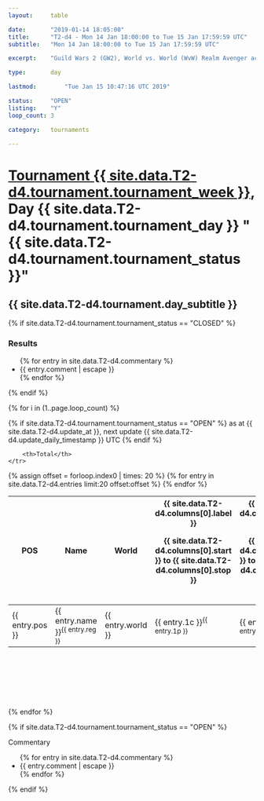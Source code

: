 ```yaml
---
layout: 	table

date: 		"2019-01-14 18:05:00"
title: 		"T2-d4 - Mon 14 Jan 18:00:00 to Tue 15 Jan 17:59:59 UTC"
subtitle: 	"Mon 14 Jan 18:00:00 to Tue 15 Jan 17:59:59 UTC"

excerpt:    "Guild Wars 2 (GW2), World vs. World (WvW) Realm Avenger achivement Tournament. \"Every Kill Counts\""

type:       day

lastmod: 		"Tue Jan 15 10:47:16 UTC 2019"

status:     "OPEN"
listing:    "Y"
loop_count: 3

category: 	tournaments

---
```

<div class="table_header">
    <h1><a href="{{ site.data.T2-d4.tournament.week_url }}">Tournament {{ site.data.T2-d4.tournament.tournament_week }}</a>, Day {{ site.data.T2-d4.tournament.tournament_day }} "{{ site.data.T2-d4.tournament.tournament_status }}"</h1>
    <h2>{{ site.data.T2-d4.tournament.day_subtitle }}</h2> 
</div>

{% if site.data.T2-d4.tournament.tournament_status == "CLOSED" %} 
<div class="commentary">
  <h3>Results</h3>
  <ul>
    {% for entry in site.data.T2-d4.commentary %}
    <li class="commentary_list">{{ entry.comment | escape }}</li>
    {% endfor %}
  </ul>
</div>
{% endif %}


{% for i in (1..page.loop_count) %}

{% if site.data.T2-d4.tournament.tournament_status == "OPEN" %} 
<span class="table_nextupdate">as at {{ site.data.T2-d4.update_at }}, next update {{ site.data.T2-d4.update_daily_timestamp }} UTC</span> 
{% endif %}

<table class="day_table">
  <colgroup>
    <col style="width:18px">
    <col style="width:55px">
    <col style="width:55px">
    <col style="width:12px">
    <col style="width:12px">
    <col style="width:12px">
    <col style="width:12px">
    <col style="width:12px">
    <col style="width:12px">
    <col style="width:12px">
    <col style="width:12px">
    <col style="width:12px">
    <col style="width:12px">
    <col style="width:12px">
    <col style="width:12px">
    <col style="width:12px">
    <col style="width:12px">
    <col style="width:12px">
    <col style="width:12px">
    <col style="width:12px">
    <col style="width:12px">
    <col style="width:12px">
    <col style="width:12px">
    <col style="width:12px">
    <col style="width:12px">
    <col style="width:12px">
    <col style="width:12px">
    <col style="width:18px">
  </colgroup>  
  <thead>
    <tr>
        <th>POS</th>
        <th class="AlignLeft">Name</th>
        <th class="AlignLeft">World</th>

<th><div class="label">{{ site.data.T2-d4.columns[0].label }}<p class="onhover">{{ site.data.T2-d4.columns[0].start }} to {{ site.data.T2-d4.columns[0].stop }}</p></div>​</th>
<th><div class="label">{{ site.data.T2-d4.columns[1].label }}<p class="onhover">{{ site.data.T2-d4.columns[1].start }} to {{ site.data.T2-d4.columns[1].stop }}</p></div>​</th>
<th><div class="label">{{ site.data.T2-d4.columns[2].label }}<p class="onhover">{{ site.data.T2-d4.columns[2].start }} to {{ site.data.T2-d4.columns[2].stop }}</p></div>​</th>
<th><div class="label">{{ site.data.T2-d4.columns[3].label }}<p class="onhover">{{ site.data.T2-d4.columns[3].start }} to {{ site.data.T2-d4.columns[3].stop }}</p></div>​</th>
<th><div class="label">{{ site.data.T2-d4.columns[4].label }}<p class="onhover">{{ site.data.T2-d4.columns[4].start }} to {{ site.data.T2-d4.columns[4].stop }}</p></div>​</th>
<th><div class="label">{{ site.data.T2-d4.columns[5].label }}<p class="onhover">{{ site.data.T2-d4.columns[5].start }} to {{ site.data.T2-d4.columns[5].stop }}</p></div>​</th>
<th><div class="label">{{ site.data.T2-d4.columns[6].label }}<p class="onhover">{{ site.data.T2-d4.columns[6].start }} to {{ site.data.T2-d4.columns[6].stop }}</p></div>​</th>
<th><div class="label">{{ site.data.T2-d4.columns[7].label }}<p class="onhover">{{ site.data.T2-d4.columns[7].start }} to {{ site.data.T2-d4.columns[7].stop }}</p></div>​</th>
<th><div class="label">{{ site.data.T2-d4.columns[8].label }}<p class="onhover">{{ site.data.T2-d4.columns[8].start }} to {{ site.data.T2-d4.columns[8].stop }}</p></div>​</th>
<th><div class="label">{{ site.data.T2-d4.columns[9].label }}<p class="onhover">{{ site.data.T2-d4.columns[9].start }} to {{ site.data.T2-d4.columns[9].stop }}</p></div>​</th>
<th><div class="label">{{ site.data.T2-d4.columns[10].label }}<p class="onhover">{{ site.data.T2-d4.columns[10].start }} to {{ site.data.T2-d4.columns[10].stop }}</p></div>​</th>

<th><div class="label">{{ site.data.T2-d4.columns[11].label }}<p class="onhover">{{ site.data.T2-d4.columns[11].start }} to {{ site.data.T2-d4.columns[11].stop }}</p></div>​</th>
<th><div class="label">{{ site.data.T2-d4.columns[12].label }}<p class="onhover">{{ site.data.T2-d4.columns[12].start }} to {{ site.data.T2-d4.columns[12].stop }}</p></div>​</th>
<th><div class="label">{{ site.data.T2-d4.columns[13].label }}<p class="onhover">{{ site.data.T2-d4.columns[13].start }} to {{ site.data.T2-d4.columns[13].stop }}</p></div>​</th>
<th><div class="label">{{ site.data.T2-d4.columns[14].label }}<p class="onhover">{{ site.data.T2-d4.columns[14].start }} to {{ site.data.T2-d4.columns[14].stop }}</p></div>​</th>
<th><div class="label">{{ site.data.T2-d4.columns[15].label }}<p class="onhover">{{ site.data.T2-d4.columns[15].start }} to {{ site.data.T2-d4.columns[15].stop }}</p></div>​</th>
<th><div class="label">{{ site.data.T2-d4.columns[16].label }}<p class="onhover">{{ site.data.T2-d4.columns[16].start }} to {{ site.data.T2-d4.columns[16].stop }}</p></div>​</th>
<th><div class="label">{{ site.data.T2-d4.columns[17].label }}<p class="onhover">{{ site.data.T2-d4.columns[17].start }} to {{ site.data.T2-d4.columns[17].stop }}</p></div>​</th>
<th><div class="label">{{ site.data.T2-d4.columns[18].label }}<p class="onhover">{{ site.data.T2-d4.columns[18].start }} to {{ site.data.T2-d4.columns[18].stop }}</p></div>​</th>
<th><div class="label">{{ site.data.T2-d4.columns[19].label }}<p class="onhover">{{ site.data.T2-d4.columns[19].start }} to {{ site.data.T2-d4.columns[19].stop }}</p></div>​</th>
<th><div class="label">{{ site.data.T2-d4.columns[20].label }}<p class="onhover">{{ site.data.T2-d4.columns[20].start }} to {{ site.data.T2-d4.columns[20].stop }}</p></div>​</th>

<th><div class="label">{{ site.data.T2-d4.columns[21].label }}<p class="onhover">{{ site.data.T2-d4.columns[21].start }} to {{ site.data.T2-d4.columns[21].stop }}</p></div>​</th>
<th><div class="label">{{ site.data.T2-d4.columns[22].label }}<p class="onhover">{{ site.data.T2-d4.columns[22].start }} to {{ site.data.T2-d4.columns[22].stop }}</p></div>​</th>
<th><div class="label">{{ site.data.T2-d4.columns[23].label }}<p class="onhover">{{ site.data.T2-d4.columns[23].start }} to {{ site.data.T2-d4.columns[23].stop }}</p></div>​</th>

        <th>Total</th>
    </tr>
  </thead>
  {% assign offset = forloop.index0 | times: 20 %}
<tbody>
{% for entry in site.data.T2-d4.entries limit:20 offset:offset %}
  <tr>
    <td class="pl{{ entry.pos }}">{{ entry.pos }}</td>
    <td class="AlignLeft">{{ entry.name }}<sup>{{ entry.reg }}</sup></td>
    <td class="AlignLeft">{{ entry.world }}</td>
    <td class="pl{{ entry.1p }}">{{ entry.1c }}<sup>{{ entry.1p }}</sup></td>
    <td class="pl{{ entry.2p }}">{{ entry.2c }}<sup>{{ entry.2p }}</sup></td>
    <td class="pl{{ entry.3p }}">{{ entry.3c }}<sup>{{ entry.3p }}</sup></td>
    <td class="pl{{ entry.4p }}">{{ entry.4c }}<sup>{{ entry.4p }}</sup></td>
    <td class="pl{{ entry.5p }}">{{ entry.5c }}<sup>{{ entry.5p }}</sup></td>
    <td class="pl{{ entry.6p }}">{{ entry.6c }}<sup>{{ entry.6p }}</sup></td>
    <td class="pl{{ entry.7p }}">{{ entry.7c }}<sup>{{ entry.7p }}</sup></td>
    <td class="pl{{ entry.8p }}">{{ entry.8c }}<sup>{{ entry.8p }}</sup></td>
    <td class="pl{{ entry.9p }}">{{ entry.9c }}<sup>{{ entry.9p }}</sup></td>
    <td class="pl{{ entry.10p }}">{{ entry.10c }}<sup>{{ entry.10p }}</sup></td>
    <td class="pl{{ entry.11p }}">{{ entry.11c }}<sup>{{ entry.11p }}</sup></td>
    <td class="pl{{ entry.12p }}">{{ entry.12c }}<sup>{{ entry.12p }}</sup></td>
    <td class="pl{{ entry.13p }}">{{ entry.13c }}<sup>{{ entry.13p }}</sup></td>
    <td class="pl{{ entry.14p }}">{{ entry.14c }}<sup>{{ entry.14p }}</sup></td>
    <td class="pl{{ entry.15p }}">{{ entry.15c }}<sup>{{ entry.15p }}</sup></td>
    <td class="pl{{ entry.16p }}">{{ entry.16c }}<sup>{{ entry.16p }}</sup></td>
    <td class="pl{{ entry.17p }}">{{ entry.17c }}<sup>{{ entry.17p }}</sup></td>
    <td class="pl{{ entry.18p }}">{{ entry.18c }}<sup>{{ entry.18p }}</sup></td>
    <td class="pl{{ entry.19p }}">{{ entry.19c }}<sup>{{ entry.19p }}</sup></td>
    <td class="pl{{ entry.20p }}">{{ entry.20c }}<sup>{{ entry.20p }}</sup></td>
    <td class="pl{{ entry.21p }}">{{ entry.21c }}<sup>{{ entry.21p }}</sup></td>
    <td class="pl{{ entry.22p }}">{{ entry.22c }}<sup>{{ entry.22p }}</sup></td>
    <td class="pl{{ entry.23p }}">{{ entry.23c }}<sup>{{ entry.23p }}</sup></td>
    <td class="pl{{ entry.24p }}">{{ entry.24c }}<sup>{{ entry.24p }}</sup></td>
    <td>{{ entry.total }}</td>
  </tr>
{% endfor %}  
</tbody>
</table>
<div class="leaderboard">
  <script async src="//pagead2.googlesyndication.com/pagead/js/adsbygoogle.js"></script>
  <!-- 728x90 -->
  <ins class="adsbygoogle"
       style="display:inline-block;width:728px;height:90px"
       data-ad-client="ca-pub-3274917281288240"
       data-ad-slot="3870538733"></ins>
  <script>
  (adsbygoogle = window.adsbygoogle || []).push({});
  </script>    
</div>
<br />
{% endfor %}

{% if site.data.T2-d4.tournament.tournament_status == "OPEN" %} 
<div class="commentary">
  <span class="commentary_title">Commentary</span>
  <ul>
    {% for entry in site.data.T2-d4.commentary %}
    <li class="commentary_list">{{ entry.comment | escape }}</li>
    {% endfor %}
  </ul>
</div>
{% endif %}


